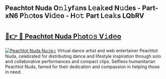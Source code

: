 ## Peachtot Nuda O𝚗𝚕yf𝚊ns L𝚎a𝚔ed N𝚞𝚍es - Part-xN6 P𝚑𝚘tos Vi𝚍𝚎o - H𝚘𝚝 Part L𝚎a𝚔s LQbRV

# <h2><a href="http://kf50p2a.oniu.top/?m=Peachtot+Nuda">🔗👉 🔴 Peachtot Nuda P𝚑ot𝚘𝚜 V𝚒d𝚎o</a></h2>

[![Peachtot Nuda Nu𝚍e𝚜](https://i.imgur.com/0qMVB7G.gif)](http://kf50p2a.oniu.top/?m=Peachtot+Nuda)
Virtual dance artist and web entertainer Peachtot Nuda, celebrated for distributing dance and lifestyle inspiration through solo and collaborative performances and compact clips. Selfless humanitarian Peachtot Nuda, famed for their dedication and compassion in helping those in need.  
